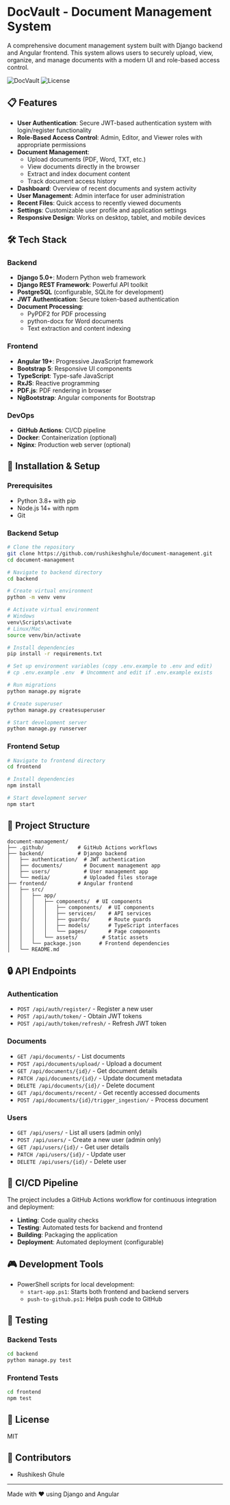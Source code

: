 # DocVault - Document Management System

A comprehensive document management system built with Django backend and Angular frontend. This system allows users to securely upload, view, organize, and manage documents with a modern UI and role-based access control.

![DocVault](https://img.shields.io/badge/DocVault-1.0.0-blue)
![License](https://img.shields.io/badge/license-MIT-green)

## 📋 Features

- **User Authentication**: Secure JWT-based authentication system with login/register functionality
- **Role-Based Access Control**: Admin, Editor, and Viewer roles with appropriate permissions
- **Document Management**:
  - Upload documents (PDF, Word, TXT, etc.)
  - View documents directly in the browser
  - Extract and index document content
  - Track document access history
- **Dashboard**: Overview of recent documents and system activity
- **User Management**: Admin interface for user administration
- **Recent Files**: Quick access to recently viewed documents
- **Settings**: Customizable user profile and application settings
- **Responsive Design**: Works on desktop, tablet, and mobile devices

## 🛠️ Tech Stack

### Backend
- **Django 5.0+**: Modern Python web framework
- **Django REST Framework**: Powerful API toolkit
- **PostgreSQL** (configurable, SQLite for development)
- **JWT Authentication**: Secure token-based authentication
- **Document Processing**:
  - PyPDF2 for PDF processing
  - python-docx for Word documents
  - Text extraction and content indexing

### Frontend
- **Angular 19+**: Progressive JavaScript framework
- **Bootstrap 5**: Responsive UI components
- **TypeScript**: Type-safe JavaScript
- **RxJS**: Reactive programming
- **PDF.js**: PDF rendering in browser
- **NgBootstrap**: Angular components for Bootstrap

### DevOps
- **GitHub Actions**: CI/CD pipeline
- **Docker**: Containerization (optional)
- **Nginx**: Production web server (optional)

## 🚀 Installation & Setup

### Prerequisites
- Python 3.8+ with pip
- Node.js 14+ with npm
- Git

### Backend Setup
```bash
# Clone the repository
git clone https://github.com/rushikeshghule/document-management.git
cd document-management

# Navigate to backend directory
cd backend

# Create virtual environment
python -m venv venv

# Activate virtual environment
# Windows
venv\Scripts\activate
# Linux/Mac
source venv/bin/activate

# Install dependencies
pip install -r requirements.txt

# Set up environment variables (copy .env.example to .env and edit)
# cp .env.example .env  # Uncomment and edit if .env.example exists

# Run migrations
python manage.py migrate

# Create superuser
python manage.py createsuperuser

# Start development server
python manage.py runserver
```

### Frontend Setup
```bash
# Navigate to frontend directory
cd frontend

# Install dependencies
npm install

# Start development server
npm start
```

## 📁 Project Structure

```
document-management/
├── .github/           # GitHub Actions workflows
├── backend/           # Django backend
│   ├── authentication/  # JWT authentication
│   ├── documents/       # Document management app
│   ├── users/           # User management app
│   └── media/           # Uploaded files storage
├── frontend/          # Angular frontend
│   ├── src/
│   │   ├── app/
│   │   │   ├── components/  # UI components
│   │   │   │   ├── components/  # UI components
│   │   │   │   ├── services/    # API services
│   │   │   │   ├── guards/      # Route guards
│   │   │   │   ├── models/      # TypeScript interfaces
│   │   │   │   └── pages/       # Page components
│   │   │   └── assets/        # Static assets
│   │   └── package.json      # Frontend dependencies
│   └── README.md
```

## 🔒 API Endpoints

### Authentication
- `POST /api/auth/register/` - Register a new user
- `POST /api/auth/token/` - Obtain JWT tokens
- `POST /api/auth/token/refresh/` - Refresh JWT token

### Documents
- `GET /api/documents/` - List documents
- `POST /api/documents/upload/` - Upload a document
- `GET /api/documents/{id}/` - Get document details
- `PATCH /api/documents/{id}/` - Update document metadata
- `DELETE /api/documents/{id}/` - Delete document
- `GET /api/documents/recent/` - Get recently accessed documents
- `POST /api/documents/{id}/trigger_ingestion/` - Process document

### Users
- `GET /api/users/` - List all users (admin only)
- `POST /api/users/` - Create a new user (admin only)
- `GET /api/users/{id}/` - Get user details
- `PATCH /api/users/{id}/` - Update user
- `DELETE /api/users/{id}/` - Delete user

## 🔄 CI/CD Pipeline

The project includes a GitHub Actions workflow for continuous integration and deployment:

- **Linting**: Code quality checks
- **Testing**: Automated tests for backend and frontend
- **Building**: Packaging the application
- **Deployment**: Automated deployment (configurable)

## 🎮 Development Tools

- PowerShell scripts for local development:
  - `start-app.ps1`: Starts both frontend and backend servers
  - `push-to-github.ps1`: Helps push code to GitHub

## 🧪 Testing

### Backend Tests
```bash
cd backend
python manage.py test
```

### Frontend Tests
```bash
cd frontend
npm test
```

## 📝 License

MIT

## 👥 Contributors

- Rushikesh Ghule

---

Made with ❤️ using Django and Angular 